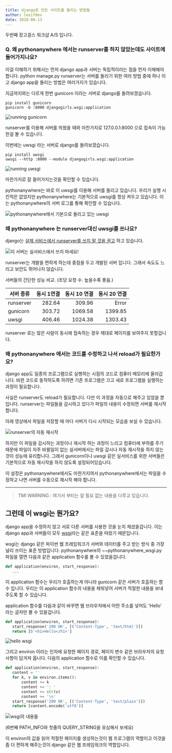 ```yaml
---
title: django로 만든 사이트를 돌리는 방법들
author: lexifdev
date: 2018-08-13
---
```


두번째 장고걸스 워크샵 A/S 입니다.

### Q. 왜 pythonanywhere 에서는 runserver를 하지 않았는데도 사이트에 들어가지나요?

이걸 이해하기 위해서는 먼저 django app과 서버는 독립적이라는 점을 먼저 이해해야 합니다.
python manage.py runserver는 서버를 돌리기 위한 여러 방법 중에 하나 이고
django app을 돌리는 방법은 여러가지가 있습니다.

지금까지와는 다르게 한번 gunicorn 이라는 서버로 django를 돌려보겠습니다.
```
pip install gunicorn
gunicorn -b :8000 djangogirls.wsgi:application
```
![running gunicorn](0.gif)

runserver를 이용해 서버를 띄웠을 때와 마찬가지로 127.0.0.1:8000 으로 접속이 가능한걸 볼 수 있습니다.

이번에는 uwsgi 라는 서버로 django를 돌려보겠습니다.
```
pip install uwsgi
uwsgi --http :8000 --module djangogirls.wsgi:application
```
![running uwsgi](1.gif)

마찬가지로 잘 들어가지는것을 확인할 수 있습니다.

pythonanywhere는 바로 이 uwsgi를 이용해 서버를 돌리고 있습니다.
우리가 실행 시킨적은 없었지만 pythonanywhere는 기본적으로 uwsgi를 항상 켜두고 있습니다.
이는 pythonanywhere의 서버 로그를 통해 확인할 수 있습니다.

![pythonanywhere에서 기본으로 돌리고 있는 uwsgi](2.png)


### 왜 pythonanywhere 는 runserver대신 uwsgi를 쓰나요?

django는 [실제 서비스에서 runserver를 쓰지 말 것을 권고](https://docs.djangoproject.com/ko/2.1/ref/django-admin/#runserver) 하고 있습니다.

![이 서버는 실서비스에서 쓰지 마세요!](3.png)

runserver는 개발을 편하게 하는데 중점을 두고 개발된 서버 입니다. 그래서 속도도 느리고 보안도 뛰어나지 않습니다.


서버들의 간단한 성능 비교. (초당 요청 수. 높을수록 좋음.)

| 서버 종류    | 동시 1연결 | 동시 10 연결 | 동시 20 연결 |
|-----------|--------:|----------:|---------:|
| runserver |  282.64 |    309.96 |    Error | 
| gunicorn  |  303.72 |   1069.58 |  1399.85 |
| uwsgi     |  406.46 |   1024.38 |  1303.43 |

runserver 로는 많은 사람이 동시에 접속하는 경우 제대로 페이지를 보여주지 못할겁니다.


### 왜 pythonanywhere 에서는 코드를 수정하고 나서 reload가 필요한가요?

django app도 일종의 프로그램으로 실행하는 시점의 코드로 컴퓨터 메모리에 올라갑니다.
바뀐 코드로 동작하도록 하려면 기존 프로그램은 끄고 새로 프로그램을 실행하는 과정이 필요합니다.

사실은 runserver도 reload가 필요합니다. 다만 이 과정을 자동으로 해주고 있었을 뿐입니다.
runserver는 파일들을 감시하고 있다가 파일의 내용이 수정되면 서버를 재시작 합니다.

아래 영상에서 파일을 저장할 때 마다 서버가 다시 시작되는 모습을 보실 수 있습니다.
 
![runserver의 자동 재시작](4.gif)

하지만 이 파일을 감시하는 과정이나 재시작 하는 과정이 느리고 컴퓨터에 부하를 주기 때문에
파일이 자주 바뀔일이 없는 실서버에서는 파일 감시나 자동 재시작을 하지 않는 것이 성능에 유리합니다.
그래서 gunicorn이나 uwsgi 같은 실서비스를 위한 서버들은 기본적으로 자동 재시작을 하지 않도록 설정되어있습니다. 

이 설정은 pythonanywhere에서도 마찬가지여서 pythonanywhere에서는 파일을 수정하고 나면 서버를 수동으로 재시작 해야 합니다.


---
> TMI WARNING : 여기서 부터는 알 필요 없는 내용을 다루고 있습니다.

## 그런데 이 wsgi는 뭔가요?

django app을 수정하지 않고 서로 다른 서버를 사용한 것을 눈치 채셨을겁니다.
이는 django app과 서버들이 모두 [wsgi](https://www.python.org/dev/peps/pep-0333/)라는 같은 표준을 따랐기 때문입니다.

wsgi는 django 같은 파이썬 웹 프레임워크가 서버와 데이터를 주고 받는 방식 중 가장 널리 쓰이는 표준 방법입니다.
pythonanywhere의 ~~pythonanywhere_wsgi.py 파일을 열면 다음과 같은 application 함수를 볼 수 있었을겁니다.
```python
def application(environ, start_response):
   ...
```

이 application 함수는 우리가 호출하는게 아니라 gunicorn 같은 서버가 호출하는 함수 입니다.
우리는 이 application 함수의 내용을 채워넣어 서버가 적절한 내용을 보내주도록 할 수 있습니다.

application 함수를 다음과 같이 바꾸면 웹 브라우저에서 어떤 주소를 넣어도 'Hello' 라는 글자만 볼 수 있을겁니다.
```python
def application(environ, start_response):
   start_response('200 OK', [('Content-Type', 'text/html')])
   return [b'<h1>Hello</h1>']
```
![hello wsgi](5.gif)


그리고 environ 이라는 인자에 요청한 페이지 경로, 페이지 변수 같은 브라우저의 요청 사항이 담겨져 옵니다.
다음의 application 함수로 이를 확인할 수 있습니다.
```python
def application(environ, start_response):
   content = ''
   for k, v in environ.items():
       content += k
       content += ': '
       content += str(v)
       content += '\n'
   start_response('200 OK', [('Content-Type', 'text/plain')])
   return [content.encode('utf8')]
```
![wsgi의 내용들](6.gif)

(6번째 PATH\_INFO와 첫줄의 QUERY\_STRING을 유심해서 보세요)

이 environ의 값을 읽어 적절한 페이지를 생성하는것이 웹 프로그램의 역할이고
이것을 좀 더 편하게 해주는것이 django 같은 웹 프레임워크의 역할입니다.
